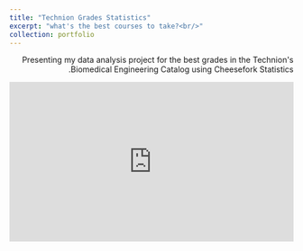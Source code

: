 ```yaml
---
title: "Technion Grades Statistics"
excerpt: "what's the best courses to take?<br/>"
collection: portfolio
---
```


<div dir="rtl" align="right">

<p>
Presenting my data analysis project for the best grades in the Technion's Biomedical Engineering Catalog using Cheesefork Statistics.
</p>

<!-- YouTube embed -->
<div style="position: relative; padding-bottom: 56.25%; height: 0; overflow: hidden; max-width: 100%;">
  <iframe 
    src="https://www.youtube.com/embed/uwcc7UkbG20" 
    frameborder="0" 
    allow="accelerometer; autoplay; clipboard-write; encrypted-media; gyroscope; picture-in-picture" 
    allowfullscreen 
    style="position: absolute; top:0; left:0; width:100%; height:100%;">
  </iframe>
</div>

</div>